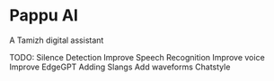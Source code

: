 # Pappu AI
 A Tamizh digital assistant

TODO:
 Silence Detection
 Improve Speech Recognition
 Improve voice
 Improve EdgeGPT
 Adding Slangs
 Add waveforms
 Chatstyle
